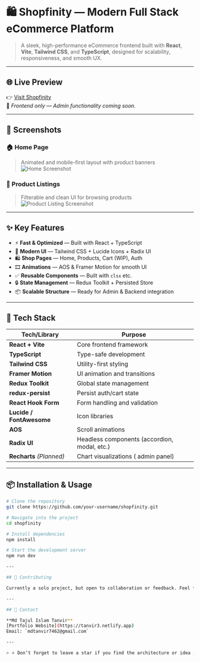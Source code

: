# 🛍️ Shopfinity — Modern Full Stack eCommerce Platform

> A sleek, high-performance eCommerce frontend built with **React**, **Vite**, **Tailwind CSS**, and **TypeScript**, designed for scalability, responsiveness, and smooth UX.

---

## 🌐 Live Preview

👉 [Visit Shopfinity](https://myshopfinity.vercel.app/)  
🔐 *Frontend only — Admin functionality coming soon.*

---

## 📸 Screenshots

### 🏠 Home Page  
> Animated and mobile-first layout with product banners  
![Home Screenshot](https://i.ibb.co/Tx0FFyKY/screencapture-myshopfinity-vercel-app-2025-07-15-15-08-23.png)

### 🛒 Product Listings  
> Filterable and clean UI for browsing products  
![Product Listing Screenshot](https://i.ibb.co/S7R7PmmK/screencapture-localhost-5173-shop-2025-07-15-15-09-13.png)

---

## ✨ Key Features

- ⚡ **Fast & Optimized** — Built with React + TypeScript
- 🎨 **Modern UI** — Tailwind CSS + Lucide Icons + Radix UI
- 🛍️ **Shop Pages** — Home, Products, Cart (WIP), Auth
- 🎞️ **Animations** — AOS & Framer Motion for smooth UI
- ✅ **Reusable Components** — Built with `clsx` etc.
- 🔒 **State Management** — Redux Toolkit + Persisted Store
- 📦 **Scalable Structure** — Ready for Admin & Backend integration

---

## 🧰 Tech Stack

| Tech/Library                | Purpose                            |
|-----------------------------|------------------------------------|
| **React + Vite**            | Core frontend framework            |
| **TypeScript**              | Type-safe development              |
| **Tailwind CSS**            | Utility-first styling              |
| **Framer Motion**           | UI animation and transitions       |
| **Redux Toolkit**           | Global state management            |
| **redux-persist**           | Persist auth/cart state            |
| **React Hook Form**         | Form handling and validation       |
| **Lucide / FontAwesome**    | Icon libraries                     |
| **AOS**                     | Scroll animations                  |
| **Radix UI**                | Headless components (accordion, modal, etc.) |
| **Recharts** *(Planned)*    | Chart visualizations ( admin panel) |

---

## 📦 Installation & Usage

```bash
# Clone the repository
git clone https://github.com/your-username/shopfinity.git

# Navigate into the project
cd shopfinity

# Install dependencies
npm install

# Start the development server
npm run dev

---

## 🙌 Contributing

Currently a solo project, but open to collaboration or feedback. Feel free to reach out!

---

## 📩 Contact

**Md Tajul Islam Tanvir**  
[Portfolio Website](https://tanvir3.netlify.app)  
Email: `mdtanvir7462@gmail.com`

---

> ⭐ Don’t forget to leave a star if you find the architecture or idea inspiring!